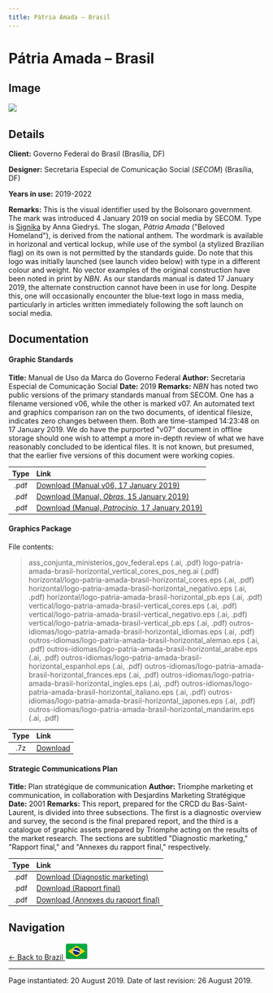 ```yaml
---
title: Pátria Amada – Brasil
---
```


# Pátria Amada – Brasil

## Image

<img src="https://nationbrandingnow.com/assets/SA/BR/PATRIA_pane.png" class="focus-image">

## Details

**Client:** Governo Federal do Brasil (Brasília, DF)

**Designer:** Secretaria Especial de Comunicação Social (*SECOM*) (Brasília, DF)

**Years in use:** 2019-2022

**Remarks:** This is the visual identifier used by the Bolsonaro government. The mark was introduced 4 January 2019 on social media by SECOM. Type is [Signika](https://fonts.google.com/specimen/Signika) by Anna Giedryś. The slogan, *Pátria Amada* ("Beloved Homeland"), is derived from the national anthem. The wordmark is available in horizonal and vertical lockup, while use of the symbol (a stylized Brazilian flag) on its own is not permitted by the standards guide. Do note that this logo was initially launched (see launch video below) with type in a different colour and weight. No vector examples of the original construction have been noted in print by *NBN*. As our standards manual is dated 17 January 2019, the alternate construction cannot have been in use for long. Despite this, one will occasionally encounter the blue-text logo in mass media, particularly in articles written immediately following the soft launch on social media.

## Documentation

#### Graphic Standards

**Title:** Manual de Uso da Marca do Governo Federal
**Author:** Secretaria Especial de Comunicação Social
**Date:** 2019
**Remarks:** *NBN* has noted two public versions of the primary standards manual from SECOM. One has a filename versioned v06, while the other is marked v07. An automated text and graphics comparison ran on the two documents, of identical filesize, indicates zero changes between them. Both are time-stamped 14:23:48 on 17 January 2019. We do have the purported "v07" document in offline storage should one wish to attempt a more in-depth review of what we have reasonably concluded to be identical files. It is not known, but presumed, that the earlier five versions of this document were working copies.

| Type | Link |
| :---: | :--- |
| .pdf | [Download (Manual v06, 17 January 2019)](https://static.nationbrandingnow.com/file/nation-branding-now/SA/BR/manual-de-uso-da-marca-do-governo-federal-janeiro-2019_v06.pdf) |
| .pdf | [Download (Manual, *Obras*, 15 January 2019)](https://static.nationbrandingnow.com/file/nation-branding-now/SA/BR/manual-de-uso-da-marca-do-governo-federal-obras-2019.pdf) |
| .pdf | [Download (Manual, *Patrocínio*, 17 January 2019)](https://static.nationbrandingnow.com/file/nation-branding-now/SA/BR/manual-de-uso-da-marca-do-governo-federal-patrocinio-2019.pdf) |

#### Graphics Package

File contents:
> ass_conjunta_ministerios_gov_federal.eps (.ai, .pdf)
> logo-patria-amada-brasil-horizontal_vertical_cores_pos_neg.ai (.pdf)
> horizontal/logo-patria-amada-brasil-horizontal_cores.eps (.ai, .pdf)
> horizontal/logo-patria-amada-brasil-horizontal_negativo.eps (.ai, .pdf)
> horizontal/logo-patria-amada-brasil-horizontal_pb.eps (.ai, .pdf)
> vertical/logo-patria-amada-brasil-vertical_cores.eps (.ai, .pdf)
> vertical/logo-patria-amada-brasil-vertical_negativo.eps (.ai, .pdf)
> vertical/logo-patria-amada-brasil-vertical_pb.eps (.ai, .pdf)
> outros-idiomas/logo-patria-amada-brasil-horizontal_idiomas.eps (.ai, .pdf)
> outros-idiomas/logo-patria-amada-brasil-horizontal_alemao.eps (.ai, .pdf)
> outros-idiomas/logo-patria-amada-brasil-horizontal_arabe.eps (.ai, .pdf)
> outros-idiomas/logo-patria-amada-brasil-horizontal_espanhol.eps (.ai, .pdf)
> outros-idiomas/logo-patria-amada-brasil-horizontal_frances.eps (.ai, .pdf)
> outros-idiomas/logo-patria-amada-brasil-horizontal_ingles.eps (.ai, .pdf)
> outros-idiomas/logo-patria-amada-brasil-horizontal_italiano.eps (.ai, .pdf)
> outros-idiomas/logo-patria-amada-brasil-horizontal_japones.eps (.ai, .pdf)
> outros-idiomas/logo-patria-amada-brasil-horizontal_mandarim.eps (.ai, .pdf)

| Type | Link |
| :---: | :--- |
| .7z | [Download](https://static.nationbrandingnow.com/file/nation-branding-now/SA/BR/BR_PATRIA.7z) |

#### Strategic Communications Plan

**Title:** Plan stratégique de communication
**Author:** Triomphe marketing et communication, in collaboration with Desjardins Marketing Stratégique
**Date:** 2001
**Remarks:** This report, prepared for the CRCD du Bas-Saint-Laurent, is divided into three subsections. The first is a diagnostic overview and survey, the second is the final prepared report, and the third is a catalogue of graphic assets prepared by Triomphe acting on the results of the market research. The sections are subtitled "Diagnostic marketing," "Rapport final," and "Annexes du rapport final," respectively.

| Type | Link |
| :---: | :--- |
| .pdf | [Download (Diagnostic marketing)](https://f001.backblazeb2.com/file/nation-branding-now/NA/CA/QC/01/BSLDiagnostic+Marketing.pdf) |
| .pdf | [Download (Rapport final)](https://f001.backblazeb2.com/file/nation-branding-now/NA/CA/QC/01/BSLPlanComm.pdf) |
| .pdf | [Download (Annexes du rapport final)](https://f001.backblazeb2.com/file/nation-branding-now/NA/CA/QC/01/BSLPlanCommMateriel.pdf) |

## Navigation

[← Back to Brazil <img src="/images/FlagKit/SA/BR/BR@2x.png" class="flagkit">](../BR.html)

---

Page instantiated: 20 August 2019.
Date of last revision: 26 August 2019.